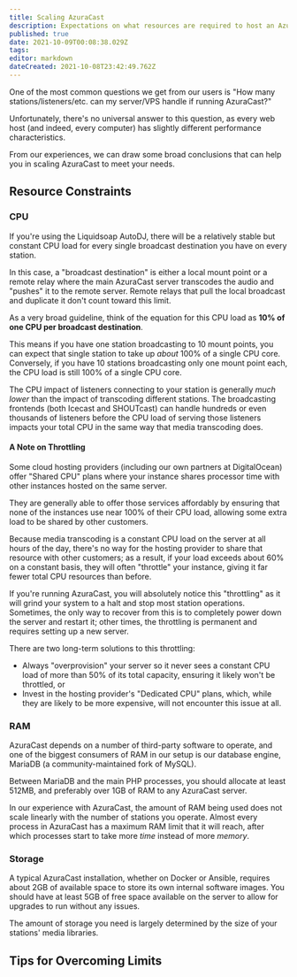 ```yaml
---
title: Scaling AzuraCast
description: Expectations on what resources are required to host an AzuraCast instance, and tips on how to scale up as your station grows.
published: true
date: 2021-10-09T00:08:38.029Z
tags: 
editor: markdown
dateCreated: 2021-10-08T23:42:49.762Z
---
```


One of the most common questions we get from our users is "How many stations/listeners/etc. can my server/VPS handle if running AzuraCast?"

Unfortunately, there's no universal answer to this question, as every web host (and indeed, every computer) has slightly different performance characteristics.

From our experiences, we can draw some broad conclusions that can help you in scaling AzuraCast to meet your needs.

## Resource Constraints

### CPU

If you're using the Liquidsoap AutoDJ, there will be a relatively stable but constant CPU load for every single broadcast destination you have on every station.

In this case, a "broadcast destination" is either a local mount point or a remote relay where the main AzuraCast server transcodes the audio and "pushes" it to the remote server. Remote relays that pull the local broadcast and duplicate it don't count toward this limit.

As a very broad guideline, think of the equation for this CPU load as **10% of one CPU per broadcast destination**.

This means if you have one station broadcasting to 10 mount points, you can expect that single station to take up *about* 100% of a single CPU core. Conversely, if you have 10 stations broadcasting only one mount point each, the CPU load is still 100% of a single CPU core.

The CPU impact of listeners connecting to your station is generally *much lower* than the impact of transcoding different stations. The broadcasting frontends (both Icecast and SHOUTcast) can handle hundreds or even thousands of listeners before the CPU load of serving those listeners impacts your total CPU in the same way that media transcoding does.

#### A Note on Throttling

Some cloud hosting providers (including our own partners at DigitalOcean) offer "Shared CPU" plans where your instance shares processor time with other instances hosted on the same server.

They are generally able to offer those services affordably by ensuring that none of the instances use near 100% of their CPU load, allowing some extra load to be shared by other customers.

Because media transcoding is a constant CPU load on the server at all hours of the day, there's no way for the hosting provider to share that resource with other customers; as a result, if your load exceeds about 60% on a constant basis, they will often "throttle" your instance, giving it far fewer total CPU resources than before.

If you're running AzuraCast, you will absolutely notice this "throttling" as it will grind your system to a halt and stop most station operations. Sometimes, the only way to recover from this is to completely power down the server and restart it; other times, the throttling is permanent and requires setting up a new server.

There are two long-term solutions to this throttling:
 - Always "overprovision" your server so it never sees a constant CPU load of more than 50% of its total capacity, ensuring it likely won't be throttled, or
 - Invest in the hosting provider's "Dedicated CPU" plans, which, while they are likely to be more expensive, will not encounter this issue at all.

### RAM

AzuraCast depends on a number of third-party software to operate, and one of the biggest consumers of RAM in our setup is our database engine, MariaDB (a community-maintained fork of MySQL).

Between MariaDB and the main PHP processes, you should allocate at least 512MB, and preferably over 1GB of RAM to any AzuraCast server.

In our experience with AzuraCast, the amount of RAM being used does not scale linearly with the number of stations you operate. Almost every process in AzuraCast has a maximum RAM limit that it will reach, after which processes start to take more *time* instead of more *memory*.

### Storage

A typical AzuraCast installation, whether on Docker or Ansible, requires about 2GB of available space to store its own internal software images. You should have at least 5GB of free space available on the server to allow for upgrades to run without any issues.

The amount of storage you need is largely determined by the size of your stations' media libraries. 


## Tips for Overcoming Limits

